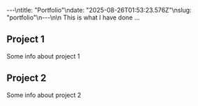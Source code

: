 ---\ntitle: "Portfolio"\ndate: "2025-08-26T01:53:23.576Z"\nslug: "portfolio"\n---\n\n
This is what I have done …


## Project 1

Some info about project 1


## Project 2

Some info about project 2

